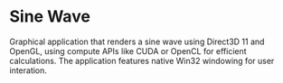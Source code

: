 # Sine Wave

Graphical application that renders a sine wave using Direct3D 11 and OpenGL, using compute APIs like CUDA or OpenCL for efficient calculations. The application features native Win32 windowing for user interation.
